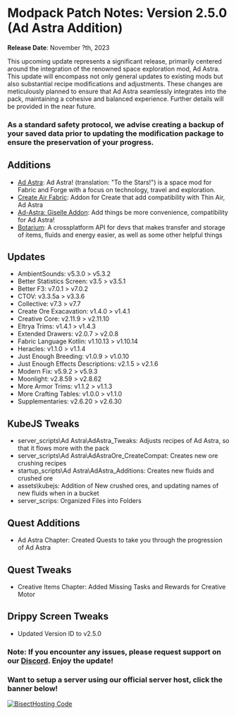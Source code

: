 # Modpack Patch Notes: Version 2.5.0 (Ad Astra Addition)
**Release Date**: November ?th, 2023

This upcoming update represents a significant release, primarily centered around the integration of the renowned space exploration mod, Ad Astra. This update will encompass not only general updates to existing mods but also substantial recipe modifications and adjustments. These changes are meticulously planned to ensure that Ad Astra seamlessly integrates into the pack, maintaining a cohesive and balanced experience. Further details will be provided in the near future.
### As a standard safety protocol, we advise creating a backup of your saved data prior to updating the modification package to ensure the preservation of your progress.
## Additions
- [Ad Astra](https://modrinth.com/mod/ad-astra): Ad Astra! (translation: "To the Stars!") is a space mod for Fabric and Forge with a focus on technology, travel and exploration.
- [Create Air Fabric](https://modrinth.com/mod/create-air-fabric): Addon for Create that add compatibility with Thin Air, Ad Astra
- [Ad-Astra: Giselle Addon](https://modrinth.com/mod/ad-astra-giselle-addon): Add things be more convenience, compatibility for Ad Astra!
- [Botarium](https://modrinth.com/mod/botarium): A crossplatform API for devs that makes transfer and storage of items, fluids and energy easier, as well as some other helpful things
## Updates
- AmbientSounds: v5.3.0 > v5.3.2
- Better Statistics Screen: v3.5 > v3.5.1
- Better F3: v7.0.1 > v7.0.2
- CTOV: v3.3.5a > v3.3.6
- Collective: v7.3 > v7.7
- Create Ore Exacavation: v1.4.0 > v1.4.1
- Creative Core: v2.11.9 > v2.11.10
- Eltrya Trims: v1.4.1 > v1.4.3
- Extended Drawers: v2.0.7 > v2.0.8
- Fabric Language Kotlin: v1.10.13 > v1.10.14
- Heracles: v1.1.0 > v1.1.4
- Just Enough Breeding: v1.0.9 > v1.0.10
- Just Enough Effects Descriptions: v2.1.5 > v2.1.6
- Modern Fix: v5.9.2 > v5.9.3
- Moonlight: v2.8.59 > v2.8.62
- More Armor Trims: v1.1.2 > v1.1.3
- More Crafting Tables: v1.0.0 > v1.1.0
- Supplementaries: v2.6.20 > v2.6.30
## KubeJS Tweaks
- server_scripts\Ad Astra\AdAstra_Tweaks: Adjusts recipes of Ad Astra, so that it flows more with the pack
- server_scripts\Ad Astra\AdAstraOre_CreateCompat: Creates new ore crushing recipes
- startup_scripts\Ad Astra\AdAstra_Additions: Creates new fluids and crushed ore
- assets\kubejs: Addition of New crushed ores, and updating names of new fluids when in a bucket
- server_scrips: Organized Files into Folders
## Quest Additions
- Ad Astra Chapter: Created Quests to take you through the progression of Ad Astra
## Quest Tweaks
- Creative Items Chapter: Added Missing Tasks and Rewards for Creative Motor

## Drippy Screen Tweaks
- Updated Version ID to v2.5.0
### Note: If you encounter any issues, please request support on our [Discord](https://discord.gg/quenZthXgy). Enjoy the update!
### Want to setup a server using our official server host, click the banner below!
[![BisectHosting Code](https://raw.githubusercontent.com/M0nkeyPr0grammer/Landscapes-Reimagined/main/BH_Landscape_reimagined.png)](https://bisecthosting.com/landscapes_reimagined?r=modrinth+chanelog)
